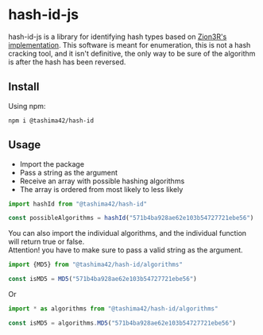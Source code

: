 # hash-id-js
hash-id-js is a library for identifying hash types based on [Zion3R's implementation](https://github.com/blackploit/hash-identifier).
This software is meant for enumeration, this is not a hash cracking tool, and it isn't definitive, the only way to be sure of the algorithm is after the hash has been reversed.

## Install
Using npm:
```
npm i @tashima42/hash-id
```

## Usage
* Import the package
* Pass a string as the argument
* Receive an array with possible hashing algorithms
* The array is ordered from most likely to less likely
```js
import hashId from "@tashima42/hash-id"

const possibleAlgorithms = hashId("571b4ba928ae62e103b54727721ebe56")
```

You can also import the individual algorithms, and the individual function will return true or false.    
Attention! you have to make sure to pass a valid string as the argument.
```js
import {MD5} from "@tashima42/hash-id/algorithms"

const isMD5 = MD5("571b4ba928ae62e103b54727721ebe56")
```
Or
```js
import * as algorithms from "@tashima42/hash-id/algorithms"

const isMD5 = algorithms.MD5("571b4ba928ae62e103b54727721ebe56")
```
